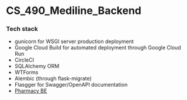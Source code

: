 # CS_490_Mediline_Backend

### Tech stack

- gunicorn for WSGI server production deployment
- Google Cloud Build for automated deployment through Google Cloud Run
- CircleCI
- SQLAlchemy ORM
- WTForms
- Alembic (through flask-migrate)
- Flasgger for Swagger/OpenAPI documentation
- [Pharmacy BE](https://github.com/bmaca01/CS_490_Mediline_Pharmacy_Backend)
